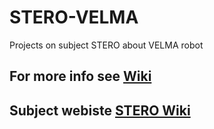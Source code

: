 # STERO-VELMA
Projects on subject STERO about VELMA robot
## For more info see [Wiki](https://github.com/czogran/STERO-VELMA/wiki)
## Subject webiste [STERO Wiki](https://www.robotyka.ia.pw.edu.pl/redmine/projects/sterowania-i-symulacja-robotow-students-wiki/wiki)
